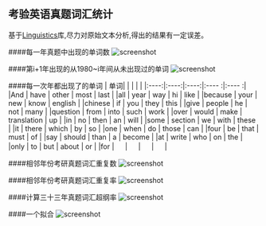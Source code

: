 考验英语真题词汇统计
---

基于[Linguistics](http://nodebox.net/code/index.php/Linguistics)库,尽力对原始文本分析,得出的结果有一定误差。

####每一年真题中出现的单词数
![screenshot](http://ww3.sinaimg.cn/mw690/49d9625ftw1ed9zpqljq2j20mn0h3wg2.jpg)

####第i+1年出现的从1980~i年间从未出现过的单词
![screenshot](http://ww1.sinaimg.cn/mw690/49d9625ftw1ed9zppb5zuj20mn0h3wg6.jpg)

####每一次年都出现了的单词
| 单词|      |	     |	     |       |
|:----:|:----:|:----:|:---- :|:---- :|
|And |	have |	other |	most |	last |
|all |	year |	way |	hi |	like |
|because |	your |	new |	know |	english |
|chinese |	if |	you |	they |	this |
|give |	people |	he |	not |	many |
|question |	from |	into |	such |	work |
|over |	would |	make |	translation |	up |
|in |	no |	then |	an |	will |
|some |	section |	we |	with |	these |
|it |	there |	which |	by |	so |
|one |	when |	do |	those |	can |
|four |	be |	that |	must |	of |
|say |	should |	than |	a |	become |
|at |	write |	who |	on |	the |
|only |	to |	but |	about |	or |
|for |	　 |	　 |	　 |	　 |

####相邻年份考研真题词汇重复数
![screenshot](http://ww4.sinaimg.cn/mw690/49d9625ftw1ed9zpseiu8j20mn0h3myp.jpg)

####相邻年份考研真题词汇重复率
![screenshot](http://ww4.sinaimg.cn/mw690/49d9625ftw1ed9zprtoo5j20mn0h3gn8.jpg)

####计算三十三年真题词汇超纲率
![screenshot](http://ww3.sinaimg.cn/mw690/49d9625ftw1ed9zpppcy5j20mn0h30u8.jpg)

####一个拟合
![screenshot](http://ww3.sinaimg.cn/mw690/49d9625ftw1ed9zpqzwdij20he0dxq4n.jpg)